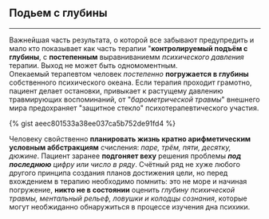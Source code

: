 ## Подьем с глубины
---

Важнейшая часть результата, о которой все забывают предупредить и мало кто показывает как часть терапии "**контролируемый подъём с глубины**, с **постепенным** выравниваниемм _психического давления_ терапии. Выход не может быть одномоментным.  
Опекаемый терапевтом человек _постепенно_ **погружается в глубины** собственного психического океана. Если терапия проходит грамотно, пациент делает остановки, привыкает к растущему давлению травмирующих воспоминаний, от "_барометрической травмы_" внешнего мира предохраняет "защитное стекло" психотерапевтического участия. 

{% gist aeec801533a38ee037ca5b752de91fd4 %}

Человеку свойственно **планировать жизнь кратно арифметическим условным аббстракциям** счисления: _паре, трём, пяти, десятку, дюжине_. Пациент заранее **подгоняет веху** решения проблемы _**под последнюю** цифру или число в ряду_. Счётный ряд не хуже любого другого принципа создания планов достижения цели, но перед вхождением в терапию необходимо помнить: это не море и начиная погружение, **никто не в состоянии** оценить _глубину психической травмы, ментальный рельеф, ловушки и колодцы сознания_, которые могут необжиданно обнаружиться в процессе изучения дна психики.